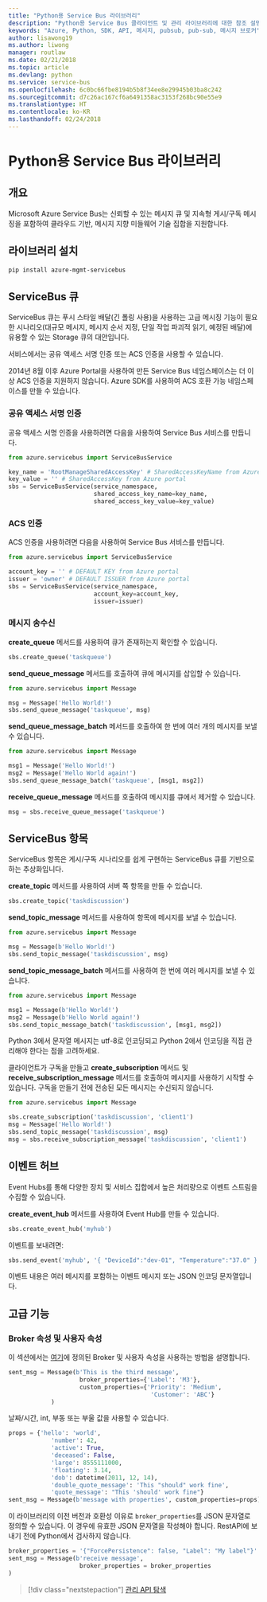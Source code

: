 ```yaml
---
title: "Python용 Service Bus 라이브러리"
description: "Python용 Service Bus 클라이언트 및 관리 라이브러리에 대한 참조 설명서"
keywords: "Azure, Python, SDK, API, 메시지, pubsub, pub-sub, 메시지 브로커"
author: lisawong19
ms.author: liwong
manager: routlaw
ms.date: 02/21/2018
ms.topic: article
ms.devlang: python
ms.service: service-bus
ms.openlocfilehash: 6c0bc66fbe8194b5b8f34ee8e29945b03ba8c242
ms.sourcegitcommit: d7c26ac167cf6a6491358ac3153f268bc90e55e9
ms.translationtype: HT
ms.contentlocale: ko-KR
ms.lasthandoff: 02/24/2018
---
```

# <a name="service-bus-libraries-for-python"></a>Python용 Service Bus 라이브러리

## <a name="overview"></a>개요

Microsoft Azure Service Bus는 신뢰할 수 있는 메시지 큐 및 지속형 게시/구독 메시징을 포함하여 클라우드 기반, 메시지 지향 미들웨어 기술 집합을 지원합니다. 

## <a name="install-the-libraries"></a>라이브러리 설치
```bash
pip install azure-mgmt-servicebus
```

## <a name="servicebus-queues"></a>ServiceBus 큐
ServiceBus 큐는 푸시 스타일 배달(긴 폴링 사용)을 사용하는 고급 메시징 기능이 필요한 시나리오(대규모 메시지, 메시지 순서 지정, 단일 작업 파괴적 읽기, 예정된 배달)에 유용할 수 있는 Storage 큐의 대안입니다.

서비스에서는 공유 액세스 서명 인증 또는 ACS 인증을 사용할 수 있습니다.

2014년 8월 이후 Azure Portal을 사용하여 만든 Service Bus 네임스페이스는 더 이상 ACS 인증을 지원하지 않습니다. Azure SDK를 사용하여 ACS 호환 가능 네임스페이스를 만들 수 있습니다.

### <a name="shared-access-signature-authentication"></a>공유 액세스 서명 인증

공유 액세스 서명 인증을 사용하려면 다음을 사용하여 Service Bus 서비스를 만듭니다.

```python
from azure.servicebus import ServiceBusService

key_name = 'RootManageSharedAccessKey' # SharedAccessKeyName from Azure portal
key_value = '' # SharedAccessKey from Azure portal
sbs = ServiceBusService(service_namespace,
                        shared_access_key_name=key_name,
                        shared_access_key_value=key_value)
```

### <a name="acs-authentication"></a>ACS 인증

ACS 인증을 사용하려면 다음을 사용하여 Service Bus 서비스를 만듭니다.

```python
from azure.servicebus import ServiceBusService

account_key = '' # DEFAULT KEY from Azure portal
issuer = 'owner' # DEFAULT ISSUER from Azure portal
sbs = ServiceBusService(service_namespace,
                        account_key=account_key,
                        issuer=issuer)
```
### <a name="sending-and-receiving-messages"></a>메시지 송수신

**create\_queue** 메서드를 사용하여 큐가 존재하는지 확인할 수 있습니다.

```python
sbs.create_queue('taskqueue')
```
**send\_queue\_message** 메서드를 호출하여 큐에 메시지를 삽입할 수 있습니다.

```python
from azure.servicebus import Message

msg = Message('Hello World!')
sbs.send_queue_message('taskqueue', msg)
```
**send\_queue\_message_batch** 메서드를 호출하여 한 번에 여러 개의 메시지를 보낼 수 있습니다.

```python
from azure.servicebus import Message

msg1 = Message('Hello World!')
msg2 = Message('Hello World again!')
sbs.send_queue_message_batch('taskqueue', [msg1, msg2])
```
**receive\_queue\_message** 메서드를 호출하여 메시지를 큐에서 제거할 수 있습니다.

```python
msg = sbs.receive_queue_message('taskqueue')
```

## <a name="servicebus-topics"></a>ServiceBus 항목

ServiceBus 항목은 게시/구독 시나리오를 쉽게 구현하는 ServiceBus 큐를 기반으로 하는 추상화입니다.

**create\_topic** 메서드를 사용하여 서버 쪽 항목을 만들 수 있습니다.

```python
sbs.create_topic('taskdiscussion')
```
**send\_topic\_message** 메서드를 사용하여 항목에 메시지를 보낼 수 있습니다.

```python
from azure.servicebus import Message

msg = Message(b'Hello World!')
sbs.send_topic_message('taskdiscussion', msg)
```

**send\_topic\_message_batch** 메서드를 사용하여 한 번에 여러 메시지를 보낼 수 있습니다.

```python
from azure.servicebus import Message

msg1 = Message(b'Hello World!')
msg2 = Message(b'Hello World again!')
sbs.send_topic_message_batch('taskdiscussion', [msg1, msg2])
```

Python 3에서 문자열 메시지는 utf-8로 인코딩되고 Python 2에서 인코딩을 직접 관리해야 한다는 점을 고려하세요.

클라이언트가 구독을 만들고 **create\_subscription** 메서드 및 **receive\_subscription\_message** 메서드를 호출하여 메시지를 사용하기 시작할 수 있습니다. 구독을 만들기 전에 전송된 모든 메시지는 수신되지 않습니다.

```python
from azure.servicebus import Message

sbs.create_subscription('taskdiscussion', 'client1')
msg = Message('Hello World!')
sbs.send_topic_message('taskdiscussion', msg)
msg = sbs.receive_subscription_message('taskdiscussion', 'client1')
```

## <a name="event-hub"></a>이벤트 허브

Event Hubs를 통해 다양한 장치 및 서비스 집합에서 높은 처리량으로 이벤트 스트림을 수집할 수 있습니다.

**create\_event\_hub** 메서드를 사용하여 Event Hub를 만들 수 있습니다.

```python
sbs.create_event_hub('myhub')
```
이벤트를 보내려면:

```python
sbs.send_event('myhub', '{ "DeviceId":"dev-01", "Temperature":"37.0" }')
```
이벤트 내용은 여러 메시지를 포함하는 이벤트 메시지 또는 JSON 인코딩 문자열입니다.

## <a name="advanced-features"></a>고급 기능

### <a name="broker-properties-and-user-properties"></a>Broker 속성 및 사용자 속성

이 섹션에서는 [여기](https://docs.microsoft.com/rest/api/servicebus/message-headers-and-properties)에 정의된 Broker 및 사용자 속성을 사용하는 방법을 설명합니다.

```python
sent_msg = Message(b'This is the third message',
                    broker_properties={'Label': 'M3'},
                    custom_properties={'Priority': 'Medium',
                                        'Customer': 'ABC'}
            )
```
날짜/시간, int, 부동 또는 부울 값을 사용할 수 있습니다.

```python
props = {'hello': 'world',
            'number': 42,
            'active': True,
            'deceased': False,
            'large': 8555111000,
            'floating': 3.14,
            'dob': datetime(2011, 12, 14),
            'double_quote_message': 'This "should" work fine',
            'quote_message': "This 'should' work fine"}
sent_msg = Message(b'message with properties', custom_properties=props)
```
이 라이브러리의 이전 버전과 호환성 이유로 `broker_properties`를 JSON 문자열로 정의할 수 있습니다.
이 경우에 유효한 JSON 문자열을 작성해야 합니다. RestAPI에 보내기 전에 Python에서 검사하지 않습니다.

```python
broker_properties = '{"ForcePersistence": false, "Label": "My label"}'
sent_msg = Message(b'receive message',
                    broker_properties = broker_properties
)
```

> [!div class="nextstepaction"]
> [관리 API 탐색](/python/api/overview/azure/servicebus/management)